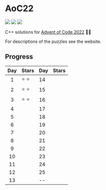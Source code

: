 # AoC22

![](https://img.shields.io/badge/C%2B%2B-Builds-blue) ![](https://img.shields.io/badge/AoC-2022-green) ![](https://img.shields.io/badge/CodeQuality-Suspicious-red)

C++ solutions for [Advent of Code 2022](https://adventofcode.com/2022) 🎄🎅

For descriptions of the puzzles see the website.

## Progress

| Day | Stars | Day | Stars |
|:--:|---|---|---|
|  1 | :star: :star: | 14  |   |
|  2 | :star: :star: | 15  |   |
|  3 | :star: :star: | 16  |   |
|  4 |  | 17  |   |
|  5 |  | 18  |   |
|  6 |  | 19  |   |
|  7 |  | 20  |   |
|  8 |  | 21  |   |
|  9 |  | 22  |   |
| 10 |  | 23  |   |
| 11 |  | 24  |   |
| 12 |  | 25  |   |
| 13 |  | --  |   |
